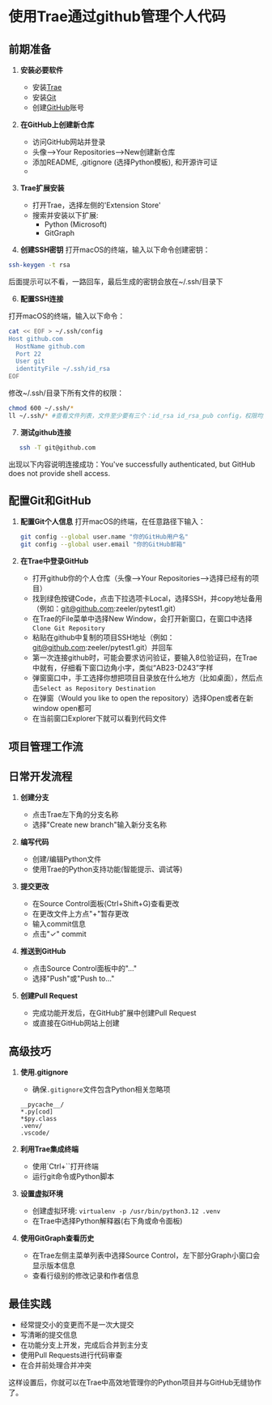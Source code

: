 # 使用Trae通过github管理个人代码

## 前期准备

1. **安装必要软件**
   - 安装[Trae](https://www.trae.ai/download)
   - 安装[Git](https://git-scm.com/download/mac)
   - 创建[GitHub](https://github.com/)账号

3. **在GitHub上创建新仓库**
   - 访问GitHub网站并登录
   - 头像-->Your Repositories-->New创建新仓库
   - 添加README, .gitignore (选择Python模板), 和开源许可证
   - 
4. **Trae扩展安装**
   - 打开Trae，选择左侧的'Extension Store'
   - 搜索并安装以下扩展:
     - Python (Microsoft)
     - GitGraph

5. **创建SSH密钥**
  打开macOS的终端，输入以下命令创建密钥：
```bash
ssh-keygen -t rsa
```
后面提示可以不看，一路回车，最后生成的密钥会放在~/.ssh/目录下

6. **配置SSH连接**

打开macOS的终端，输入以下命令：

```bash
cat << EOF > ~/.ssh/config
Host github.com
  HostName github.com
  Port 22
  User git
  identityFile ~/.ssh/id_rsa
EOF
```
  修改~/.ssh/目录下所有文件的权限：

```bash
chmod 600 ~/.ssh/*
ll ~/.ssh/* #查看文件列表，文件至少要有三个：id_rsa id_rsa_pub config，权限均为-rw-------
```

7. **测试github连接**
```bash
   ssh -T git@github.com
```
   出现以下内容说明连接成功：You've successfully authenticated, but GitHub does not provide shell access.

## 配置Git和GitHub

1. **配置Git个人信息**
  打开macOS的终端，在任意路径下输入：
   ```bash
   git config --global user.name "你的GitHub用户名"
   git config --global user.email "你的GitHub邮箱"
   ```

2. **在Trae中登录GitHub**
   - 打开github你的个人仓库（头像-->Your Repositories-->选择已经有的项目）
   - 找到绿色按键Code，点击下拉选项卡Local，选择SSH，并copy地址备用（例如：git@github.com:zeeler/pytest1.git）
   - 在Trae的File菜单中选择New Window，会打开新窗口，在窗口中选择`Clone Git Repository`
   - 粘贴在github中复制的项目SSH地址（例如：git@github.com:zeeler/pytest1.git）并回车
   - 第一次连接github时，可能会要求访问验证，要输入8位验证码，在Trae中就有，仔细看下窗口边角小字，类似“AB23-D243”字样
   - 弹窗窗口中，手工选择你想把项目目录放在什么地方（比如桌面），然后点击`Select as Repository Destination`
   - 在弹窗（Would you like to open the repository）选择Open或者在新window open都可
   - 在当前窗口Explorer下就可以看到代码文件

## 项目管理工作流

## 日常开发流程

1. **创建分支**
   - 点击Trae左下角的分支名称
   - 选择"Create new branch"输入新分支名称

2. **编写代码**
   - 创建/编辑Python文件
   - 使用Trae的Python支持功能(智能提示、调试等)

3. **提交更改**
   - 在Source Control面板(Ctrl+Shift+G)查看更改
   - 在更改文件上方点"+"暂存更改
   - 输入commit信息
   - 点击"✓" commit

4. **推送到GitHub**
   - 点击Source Control面板中的"..."
   - 选择"Push"或"Push to..."

5. **创建Pull Request**
   - 完成功能开发后，在GitHub扩展中创建Pull Request
   - 或直接在GitHub网站上创建

## 高级技巧

1. **使用.gitignore**
   - 确保`.gitignore`文件包含Python相关忽略项
   ```
   __pycache__/
   *.py[cod]
   *$py.class
   .venv/
   .vscode/
   ```

2. **利用Trae集成终端**
   - 使用`Ctrl+``打开终端
   - 运行git命令或Python脚本

3. **设置虚拟环境**
   - 创建虚拟环境: `virtualenv -p /usr/bin/python3.12 .venv`
   - 在Trae中选择Python解释器(右下角或命令面板)

4. **使用GitGraph查看历史**
   - 在Trae左侧主菜单列表中选择Source Control，左下部分Graph小窗口会显示版本信息
   - 查看行级别的修改记录和作者信息

## 最佳实践

- 经常提交小的变更而不是一次大提交
- 写清晰的提交信息
- 在功能分支上开发，完成后合并到主分支
- 使用Pull Requests进行代码审查
- 在合并前处理合并冲突

这样设置后，你就可以在Trae中高效地管理你的Python项目并与GitHub无缝协作了。
